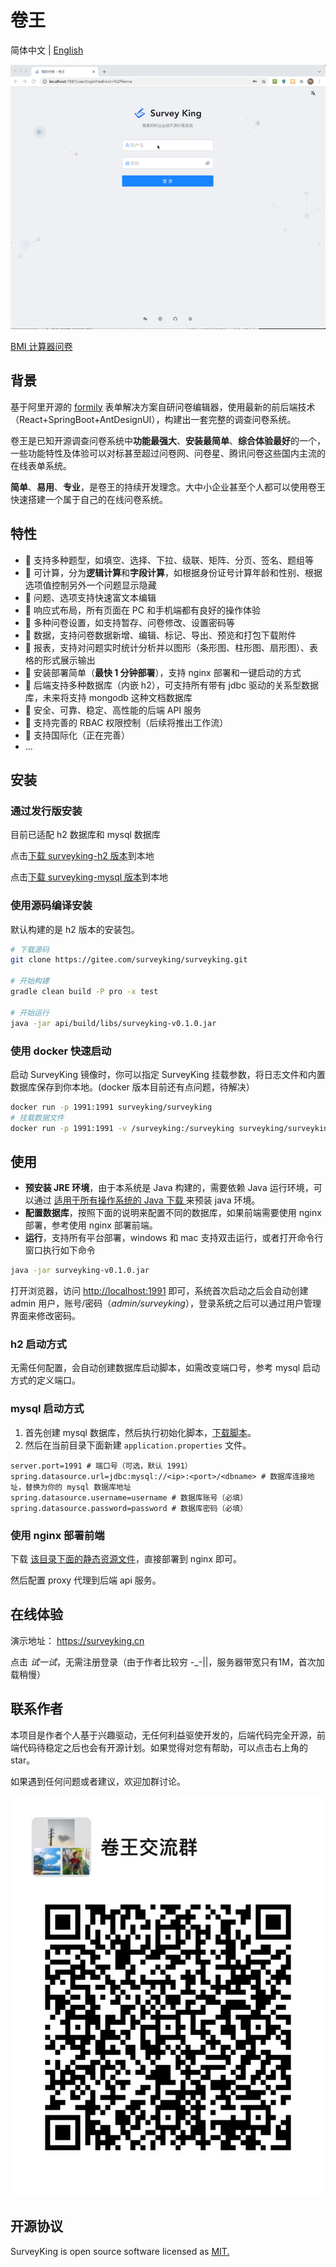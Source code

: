 
# 卷王

简体中文 | [English](./README.en-us.md)

![preview-surveyking](./docs/preview.gif)

[BMI 计算器问卷](https://surveyking.cn/s/q443is)

## 背景

基于阿里开源的 [formily](https://github.com/alibaba/formily) 表单解决方案自研问卷编辑器，使用最新的前后端技术（React+SpringBoot+AntDesignUI），构建出一套完整的调查问卷系统。

卷王是已知开源调查问卷系统中**功能最强大**、**安装最简单**、**综合体验最好**的一个，一些功能特性及体验可以对标甚至超过问卷网、问卷星、腾讯问卷这些国内主流的在线表单系统。

**简单**、**易用**、**专业**，是卷王的持续开发理念。大中小企业甚至个人都可以使用卷王快速搭建一个属于自己的在线问卷系统。

## 特性

- 🥇 支持多种题型，如填空、选择、下拉、级联、矩阵、分页、签名、题组等
- 🚀 可计算，分为**逻辑计算**和**字段计算**，如根据身份证号计算年龄和性别、根据选项值控制另外一个问题显示隐藏
- 🦋 问题、选项支持快速富文本编辑
- 🥊 响应式布局，所有页面在 PC 和手机端都有良好的操作体验
- 🥂 多种问卷设置，如支持暂存、问卷修改、设置密码等
- 🎇 数据，支持问卷数据新增、编辑、标记、导出、预览和打包下载附件
- 🎨 报表，支持对问题实时统计分析并以图形（条形图、柱形图、扇形图）、表格的形式展示输出
- 🎉 安装部署简单（**最快 1 分钟部署**），支持 nginx 部署和一键启动的方式
- 🎁 后端支持多种数据库（内嵌 h2），可支持所有带有 jdbc 驱动的关系型数据库，未来将支持 mongodb 这种文档数据库
- 🐯 安全、可靠、稳定、高性能的后端 API 服务
- 🙆 支持完善的 RBAC 权限控制（后续将推出工作流）
- 🌈 支持国际化（正在完善）
- ...

## 安装

### 通过发行版安装

目前已适配 h2 数据库和 mysql 数据库

点击[下载 surveyking-h2 版本](https://gitee.com/surveyking/surveyking/attach_files/857675/download/surveyking-h2-v0.1.0.jar)到本地

点击[下载 surveyking-mysql 版本](https://gitee.com/surveyking/surveyking/attach_files/857674/download/surveyking-v0.1.0.jar)到本地

### 使用源码编译安装

默认构建的是 h2 版本的安装包。

```bash
# 下载源码
git clone https://gitee.com/surveyking/surveyking.git

# 开始构建
gradle clean build -P pro -x test

# 开始运行
java -jar api/build/libs/surveyking-v0.1.0.jar
```

### 使用 docker 快速启动

启动 SurveyKing 镜像时，你可以指定 SurveyKing 挂载参数，将日志文件和内置数据库保存到你本地。(docker 版本目前还有点问题，待解决）

```bash
docker run -p 1991:1991 surveyking/surveyking
# 挂载数据文件
docker run -p 1991:1991 -v /surveyking:/surveyking surveyking/surveyking
```

## 使用

- **预安装 JRE 环境**，由于本系统是 Java 构建的，需要依赖 Java 运行环境，可以通过 [适用于所有操作系统的 Java 下载
](https://www.java.com/zh-CN/download/manual.jsp) 来预装 java 环境。
- **配置数据库**，按照下面的说明来配置不同的数据库，如果前端需要使用 nginx 部署，参考使用 nginx 部署前端。
- **运行**，支持所有平台部署，windows 和 mac 支持双击运行，或者打开命令行窗口执行如下命令

```bash
java -jar surveyking-v0.1.0.jar
```

打开浏览器，访问 <http://localhost:1991> 即可，系统首次启动之后会自动创建 admin 用户，账号/密码（*admin/surveyking*），登录系统之后可以通过用户管理界面来修改密码。

### h2 启动方式

无需任何配置，会自动创建数据库启动脚本，如需改变端口号，参考 mysql 启动方式的定义端口。

### mysql 启动方式

1. 首先创建 mysql 数据库，然后执行初始化脚本，[下载脚本](https://gitee.com/surveyking/surveyking/blob/master/rdbms/src/main/resources/scripts/init-mysql.sql)。
2. 然后在当前目录下面新建 `application.properties` 文件。

  ```properties
  server.port=1991 # 端口号（可选，默认 1991）
  spring.datasource.url=jdbc:mysql://<ip>:<port>/<dbname> # 数据库连接地址，替换为你的 mysql 数据库地址
  spring.datasource.username=username # 数据库账号（必填）
  spring.datasource.password=password # 数据库密码（必填）
  ```

### 使用 nginx 部署前端

下载 [该目录下面的静态资源文件](https://gitee.com/surveyking/surveyking/tree/master/api/src/main/resources/static)，直接部署到 nginx 即可。

然后配置 proxy 代理到后端 api 服务。

## 在线体验

演示地址： <https://surveyking.cn>

点击 *试一试*，无需注册登录（由于作者比较穷 -_-||，服务器带宽只有1M，首次加载稍慢）

## 联系作者

本项目是作者个人基于兴趣驱动，无任何利益驱使开发的，后端代码完全开源，前端代码待稳定之后也会有开源计划。如果觉得对您有帮助，可以点击右上角的 star。

如果遇到任何问题或者建议，欢迎加群讨论。

![contact-me](./docs/wechat.jpeg)

## 开源协议

SurveyKing is open source software licensed as
[MIT.](https://github.com/javahuang/SurveyKing/blob/master/LICENSE)